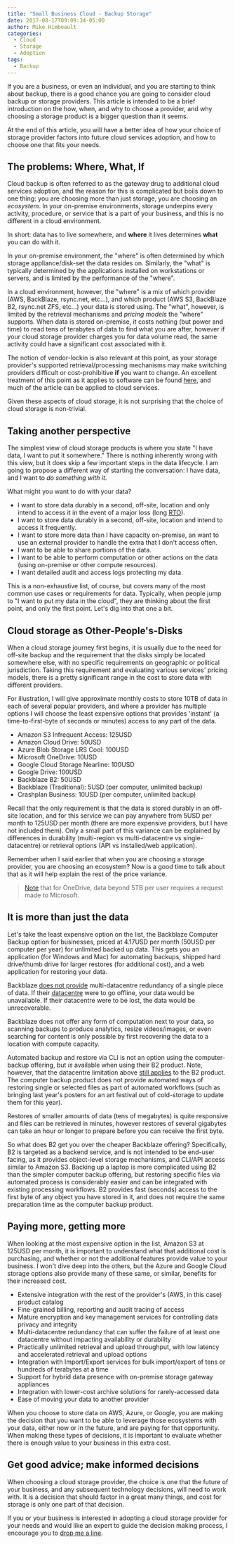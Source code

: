```yaml
---
title: "Small Business Cloud - Backup Storage"
date: 2017-08-17T09:09:34-05:00
author: Mike Himbeault
categories:
  - Cloud
  - Storage
  - Adoption
tags:
  - Backup
---
```


If you are a business, or even an individual, and you are starting to think about backup, there is a good chance you are going to consider cloud backup or storage providers. This article is intended to be a brief introduction on the how, when, and why to choose a provider, and why choosing a storage product is a bigger question than it seems.

At the end of this article, you will have a better idea of how your choice of storage provider factors into future cloud services adoption, and how to choose one that fits your needs.

<!--more-->

## The problems: Where, What, If

Cloud backup is often referred to as the gateway drug to additional cloud services adoption, and the reason for this is complicated but boils down to one thing: you are choosing more than just storage, you are choosing an _ecosystem_. In your on-premise environments, storage underpins every activity, procedure, or service that is a part of your business, and this is no different in a cloud environment.

In short: data has to live somewhere, and **where** it lives determines **what** you can do with it.

In your on-premise environment, the "where" is often determined by which storage appliance/disk-set the data resides on. Similarly, the "what" is typically determined by the applications installed on workstations or servers, and is limited by the performance of the "where".

In a cloud environment, however, the "where" is a mix of which provider (AWS, BackBlaze, rsync.net, etc...), and which product (AWS S3, BackBlaze B2, rsync.net ZFS, etc...) your data is stored using. The "what", however, is limited by the retrieval mechanisms and _pricing models_ the "where" supports. When data is stored on-premise, it costs nothing (but power and time) to read tens of terabytes of data to find what you are after, however if your cloud storage provider charges you for data volume read, the same activity could have a significant cost associated with it.

The notion of vendor-lockin is also relevant at this point, as your storage provider's supported retrieval/processing mechanisms may make switching providers difficult or cost-prohibitive **if** you want to change. An excellent treatment of this point as it applies to software can be found <a href="https://blogs.oracle.com/bmc/the-economics-of-software" target="_blank">here</a>, and much of the article can be applied to cloud services.

Given these aspects of cloud storage, it is not surprising that the choice of cloud storage is non-trivial.

## Taking another perspective

The simplest view of cloud storage products is where you state "I have data, I want to put it somewhere." There is nothing inherently wrong with this view, but it does skip a few important steps in the data lifecycle. I am going to propose a different way of starting the conversation: I have data, and I want to _do something with it_.

What might you want to do with your data?

- I want to store data durably in a second, off-site, location and only intend to access it in the event of a major loss (long <a href="https://en.wikipedia.org/wiki/Recovery_time_objective" target="_blank">RTO</a>).
- I want to store data durably in a second, off-site, location and intend to access it frequently.
- I want to store more data than I have capacity on-premise, an want to use an external provider to handle the extra that I don't access often.
- I want to be able to share portions of the data.
- I want to be able to perform computation or other actions on the data (using on-premise or other compute resources).
- I want detailed audit and access logs protecting my data.

This is a non-exhaustive list, of course, but covers many of the most common use cases or requirements for data. Typically, when people jump to "I want to put my data in the cloud", they are thinking about the first point, and only the first point. Let's dig into that one a bit.

## Cloud storage as Other-People's-Disks

When a cloud storage journey first begins, it is usually due to the need for off-site backup and the requirement that the disks simply be located somewhere else, with no specific requirements on geographic or political jurisdiction. Taking this requirement and evaluating various services' pricing models, there is a pretty significant range in the cost to store data with different providers.

For illustration, I will give approximate monthly costs to store 10TB of data in each of several popular providers, and where a provider has multiple options I will choose the least expensive options that provides 'instant' (a time-to-first-byte of seconds or minutes) access to any part of the data.

- Amazon S3 Infrequent Access: 125USD
- Amazon Cloud Drive: 50USD
- Azure Blob Storage LRS Cool: 100USD
- Microsoft OneDrive: 10USD
- Google Cloud Storage Nearline: 100USD
- Google Drive: 100USD
- Backblaze B2: 50USD
- Backblaze (Traditional): 5USD (per computer, unlimited backup)
- Crashplan Business: 10USD (per computer, unlimited backup)

Recall that the only requirement is that the data is stored durably in an off-site location, and for this service we can pay anywhere from 5USD per month to 125USD per month (there are more expensive providers, but I have not included them). Only a small part of this variance can be explained by differences in durability (multi-region vs multi-datacentre vs single-datacentre) or retrieval options (API vs installed/web application).

Remember when I said earlier that when you are choosing a storage provider, you are choosing an ecosystem? Now is a good time to talk about that as it will help explain the rest of the price variance.

> <a href="https://onedrive.live.com/about/en-US/plans/" target="_blank">Note</a> that for OneDrive, data beyond 5TB per user requires a request made to Microsoft.

## It is more than just the data

Let's take the least expensive option on the list, the Backblaze Computer Backup option for businesses, priced at 4.17USD per month (50USD per computer per year) for unlimited backed up data. This gets you an application (for Windows and Mac) for automating backups, shipped hard drive/thumb drive for larger restores (for additional cost), and a web application for restoring your data.

Backblaze <a href="https://www.backblaze.com/blog/vault-cloud-storage-architecture/" target="_blank">does not provide</a> multi-datacentre redundancy of a single piece of data. If their <a href="https://secure.backblaze.com/press/Sacramento_Data_Center.pdf" target="_blank">datacentre</a> were to go offline, your data would be unavailable. If their datacentre were to be lost, the data would be unrecoverable.

Backblaze does not offer any form of computation next to your data, so scanning backups to produce analytics, resize videos/images, or even searching for content is only possible by first recovering the data to a location with compute capacity.

Automated backup and restore via CLI is not an option using the computer-backup offering, but _is_ available when using their B2 product. Note, however, that the datacentre limitation above <a href="https://help.backblaze.com/hc/en-us/articles/218485257-B2-Resiliency-Durability-and-Availability" target="_blank">still applies</a> to the B2 product. The computer backup product does not provide automated ways of restoring single or selected files as part of automated workflows (such as bringing last year's posters for an art festival out of cold-storage to update them for this year).

Restores of smaller amounts of data (tens of megabytes) is quite responsive and files can be retrieved in minutes, however restores of several gigabytes can take an hour or longer to prepare before you can receive the first byte.

So what does B2 get you over the cheaper Backblaze offering? Specifically, B2 is targeted as a backend service, and is not intended to be end-user facing, as it provides object-level storage mechanisms, and CLI/API access similar to Amazon S3. Backing up a laptop is more complicated using B2 than the simpler computer backup offering, but restoring specific files via automated process is considerably easier and can be integrated with existing processing workflows. B2 provides fast (seconds) access to the first byte of any object you have stored in it, and does not require the same preparation time as the computer backup product.

## Paying more, getting more

When looking at the most expensive option in the list, Amazon S3 at 125USD per month, it is important to understand what that additional cost is purchasing, and whether or not the additional features provide value to your business. I won't dive deep into the others, but the Azure and Google Cloud storage options also provide many of these same, or similar, benefits for their increased cost.

- Extensive integration with the rest of the provider's (AWS, in this case) product catalog
- Fine-grained billing, reporting and audit tracing of access
- Mature encryption and key management services for controlling data privacy and integrity
- Multi-datacentre redundancy that can suffer the failure of at least one datacentre without impacting availability or durability
- Practically unlimited retrieval and upload throughput, with low latency and accelerated retrieval and upload options
- Integration with Import/Export services for bulk import/export of tens or hundreds of terabytes at a time
- Support for hybrid data presence with on-premise storage gateway appliances
- Integration with lower-cost archive solutions for rarely-accessed data
- Ease of moving your data to another provider

When you choose to store data on AWS, Azure, or Google, you are making the decision that you want to be able to leverage those ecosystems with your data, either now or in the future, and are paying for that opportunity. When making these types of decisions, it is important to evaluate whether there is enough value to your business in this extra cost.

## Get good advice; make informed decisions

When choosing a cloud storage provider, the choice is one that the future of your business, and any subsequent technology decisions, will need to work with. It is a decision that should factor in a great many things, and cost for storage is only one part of that decision.

If you or your business is interested in adopting a cloud storage provider for your needs and would like an expert to guide the decision making process, I encourage you to <a href="https://www.flyingfortressit.ca/#contact" target="_blank">drop me a line</a>.
